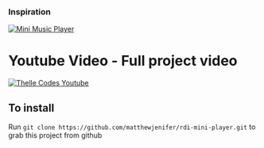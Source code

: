 <!-- https://www.youtube.com/watch?v=bxbidND_jrQ -->

### Inspiration
[![Mini Music Player](https://assets.materialup.com/uploads/9cb29aab-d4a8-458b-ac12-1225fd97d745/preview.png)](https://github.com/thellecodes/mini-music-player/tree/master)

# Youtube Video - Full project video

[![Thelle Codes Youtube](https://yt3.googleusercontent.com/k-H-oSwPf0hbSLoaNrWCrpumLLocCmwa0OU9yL9u3ikjPUyhC8KKtrHHhNa7fVaBuFeMKc4e=s176-c-k-c0x00ffffff-no-rj)](https://www.youtube.com/watch?v=bxbidND_jrQ "Create A Music Player Using HTML CSS & Vanilla JavaScript")

## To install

Run `git clone https://github.com/matthewjenifer/rdi-mini-player.git` to grab this project from github

